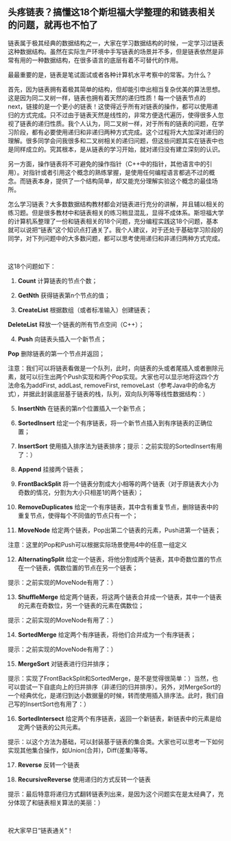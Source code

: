 ## 头疼链表？搞懂这18个斯坦福大学整理的和链表相关的问题，就再也不怕了

链表属于极其经典的数据结构之一，大家在学习数据结构的时候，一定学习过链表这种数据结构。虽然在实际生产环境中手写链表的场景并不多，但是链表依然是非常有用的一种数据结构，在很多语言的底层有着不可替代的作用。

最最重要的是，链表是笔试面试或者各种计算机水平考察中的常客。为什么？

首先，因为链表拥有着极其简单的结构，但却能引申出相当复杂优美的算法思想。这是因为同二叉树一样，链表也拥有着天然的递归性质！每一个链表节点的next，链接的是一个更小的链表！这使得近乎所有对链表的操作，都可以使用递归的方式完成。只不过由于链表天然是线性的，非常方便迭代遍历，使得很多人忽视了链表的递归性质。我个人认为，同二叉树一样，对于所有的链表的问题，在学习阶段，都有必要使用递归和非递归两种方式完成。这个过程将大大加深对递归的理解。很多同学会问我很多和二叉树相关的递归问题，但这些问题其实在链表中也是同样成立的。究其根本，是从链表的学习开始，就对递归没有建立深刻的认识。

另一方面，操作链表将不可避免的操作指针（C++中的指针，其他语言中的引用）。对指针或者引用这个概念的熟练掌握，是使用任何编程语言都逃不过的概念。而链表本身，提供了一个结构简单，却又能充分理解实验这个概念的最佳场所。

怎么学习链表？大多数数据结构教材都会对链表进行充分的讲解，并且辅以相关的练习题。但是很多教材中和链表相关的练习稍显混乱，显得不成体系。斯坦福大学的计算机系整理了一份和链表相关的18个问题，充分编程实践这18个问题，基本就可以说把“链表”这个知识点打通关了。我个人建议，对于还处于基础学习阶段的同学，对下列问题中的大多数问题，都可以思考使用递归和非递归两种方式完成。

<br/>



这18个问题如下：

1. **Count** 计算链表的节点个数；

2. **GetNth** 获得链表第n个节点的值；

3. **CreateList** 根据数组（或者标准输入）创建链表；

 **DeleteList** 释放一个链表的所有节点空间（C++）；

4. **Push** 向链表头插入一个新节点；

 **Pop** 删除链表的第一个节点并返回； 
 
 注意：我们可以将链表看做是一个队列，此时，向链表的头或者尾插入或者删除元素，就可以衍生出两个Push实现和两个Pop实现。大家也可以显示地将这四个方法命名为addFirst, addLast, removeFirst, removeLast（参考Java中的命名方式），并据此封装底层基于链表的栈，队列，双向队列等等线性数据结构：）

5. **InsertNth** 在链表的第n个位置插入一个新节点；

6. **SortedInsert** 给定一个有序链表，将一个新节点插入到有序链表的正确位置；

7. **InsertSort** 使用插入排序法为链表排序；提示：之前实现的SortedInsert有用了：）

8. **Append** 挂接两个链表；

9. **FrontBackSplit** 将一个链表分割成大小相等的两个链表（对于原链表大小为奇数的情况，分割为大小只相差1的两个链表）；

10. **RemoveDuplicates** 给定一个有序链表，其中含有重复节点，删除链表中的重复节点，使得每个不同值的节点只有一个；

11. **MoveNode** 给定两个链表，Pop出第二个链表的元素，Push进第一个链表；

 注意：这里的Pop和Push可以根据实际场景使用4中的任意一组定义

12. **AlternatingSplit** 给定一个链表，将他分割成两个链表，其中奇数位置的节点在一个链表，偶数位置的节点在另一个链表；

 提示：之前实现的MoveNode有用了：）

13. **ShuffleMerge** 给定两个链表，将这两个链表合并成一个链表，其中一个链表的元素在奇数位，另一个链表的元素在偶数位；

 提示：之前实现的MoveNode有用了：）

14. **SortedMerge** 给定两个有序链表，将他们合并成为一个有序链表；

 提示：之前实现的MoveNode有用了：）

15. **MergeSort** 对链表进行归并排序；

 提示：实现了FrontBackSplit和SortedMerge，是不是觉得很简单：）当然，也可以尝试一下自底向上的归并排序（非递归的归并排序）。另外，对MergeSort的一个经典优化，是递归到达小数据量的时候，转而使用插入排序法。此时，我们自己写的InsertSort也有用了：）

16. **SortedIntersect** 给定两个有序链表，返回一个新链表，新链表中的元素是给定两个链表的公共元素。

 提示：以这个方法为基础，可以封装基于链表的集合类。大家也可以思考一下如何实现其他集合操作，如Union(合并)，Diff(差集)等等。

17. **Reverse** 反转一个链表

18. **RecursiveReverse** 使用递归的方式反转一个链表

 提示：最后特意将递归方式翻转链表列出来，是因为这个问题实在是太经典了，充分体现了和链表相关算法的美丽：）

<br/>

祝大家早日“链表通关”！